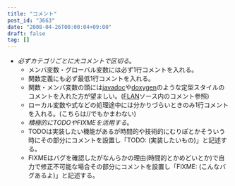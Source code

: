 ```yaml
---
title: "コメント"
post_id: "3663"
date: "2008-04-26T00:00:04+09:00"
draft: false
tag: []
---
```



* _必ずカテゴリごとに大コメントで区切る_。
  * メンバ変数・グローバル変数には必ず1行コメントを入れる。
  * 関数定義にも必ず最低1行コメントを入れる。
  * 関数・メンバ変数の頭には[javadoc](http://ja.wikipedia.org/wiki/Javadoc)や[doxygen](http://ja.wikipedia.org/wiki/Doxygen)のような定型スタイルのコメントを入れた方が望ましい。([FLAN](/tag/flan)ソース内のコメント参照)
  * ローカル変数や式などの処理途中には分かりづらいときのみ1行コメントを入れる。(こちらは//でもかまわない)
  * _積極的にTODOやFIXMEを活用する_。
  * TODOは実装したい機能があるが時間的や技術的にむりぽとかそういう時にその部分にコメントを設置し「TODO: (実装したいもの)」と記述する。
  * FIXMEはバグを確認したがなんらかの理由(時間的とかめどいとか)で自力で修正不可能な場合その部分にコメントを設置し「FIXME: (こんなバグあるよ)」と記述する。
